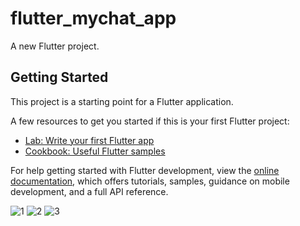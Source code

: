 # flutter_mychat_app

A new Flutter project.

## Getting Started

This project is a starting point for a Flutter application.

A few resources to get you started if this is your first Flutter project:

- [Lab: Write your first Flutter app](https://docs.flutter.dev/get-started/codelab)
- [Cookbook: Useful Flutter samples](https://docs.flutter.dev/cookbook)

For help getting started with Flutter development, view the
[online documentation](https://docs.flutter.dev/), which offers tutorials,
samples, guidance on mobile development, and a full API reference.


![1](https://user-images.githubusercontent.com/83426543/212600826-a39aad28-ac42-4bd9-a408-49999105f221.png)
![2](https://user-images.githubusercontent.com/83426543/212600832-e358694c-c34b-49d7-b412-6452667ca4b1.png)
![3](https://user-images.githubusercontent.com/83426543/212600846-77005de2-7fd9-47fb-9968-ebc29e5a5e73.png)
